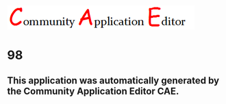 ![CAE](https://github.com/CAETESTRWTH/CAE-Deployment-Temp/blob/master/img/logo.png)  

98
===================


This application was automatically generated by the Community Application Editor CAE.  
---------------
